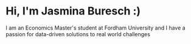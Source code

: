 # Hi, I'm Jasmina Buresch :) 

I am an Economics Master's student at Fordham University and I have a passion for data-driven solutions to real world challenges

